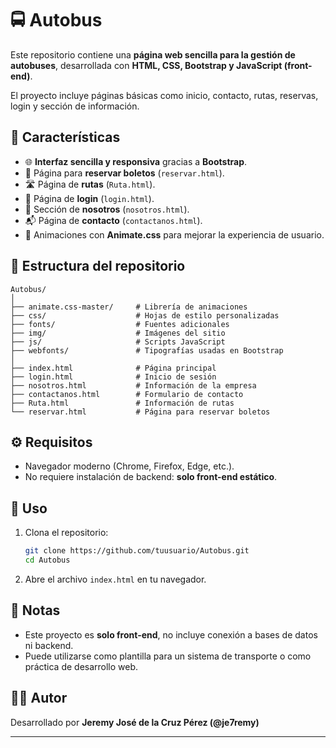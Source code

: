 # 🚍 Autobus

Este repositorio contiene una **página web sencilla para la gestión de autobuses**, desarrollada con **HTML, CSS, Bootstrap y JavaScript (front-end)**.

El proyecto incluye páginas básicas como inicio, contacto, rutas, reservas, login y sección de información.

## 🚀 Características

* 🌐 **Interfaz sencilla y responsiva** gracias a **Bootstrap**.
* 📅 Página para **reservar boletos** (`reservar.html`).
* 🛣️ Página de **rutas** (`Ruta.html`).
* 👤 Página de **login** (`login.html`).
* 🏢 Sección de **nosotros** (`nosotros.html`).
* 📬 Página de **contacto** (`contactanos.html`).
* 🎨 Animaciones con **Animate.css** para mejorar la experiencia de usuario.

## 📂 Estructura del repositorio

```
Autobus/
│
├── animate.css-master/     # Librería de animaciones
├── css/                    # Hojas de estilo personalizadas
├── fonts/                  # Fuentes adicionales
├── img/                    # Imágenes del sitio
├── js/                     # Scripts JavaScript
├── webfonts/               # Tipografías usadas en Bootstrap
│
├── index.html              # Página principal
├── login.html              # Inicio de sesión
├── nosotros.html           # Información de la empresa
├── contactanos.html        # Formulario de contacto
├── Ruta.html               # Información de rutas
└── reservar.html           # Página para reservar boletos
```

## ⚙️ Requisitos

* Navegador moderno (Chrome, Firefox, Edge, etc.).
* No requiere instalación de backend: **solo front-end estático**.

## 📖 Uso

1. Clona el repositorio:

   ```bash
   git clone https://github.com/tuusuario/Autobus.git
   cd Autobus
   ```
2. Abre el archivo `index.html` en tu navegador.

## 📌 Notas

* Este proyecto es **solo front-end**, no incluye conexión a bases de datos ni backend.
* Puede utilizarse como plantilla para un sistema de transporte o como práctica de desarrollo web.

## 👨‍💻 Autor

Desarrollado por **Jeremy José de la Cruz Pérez (@je7remy)**

---
